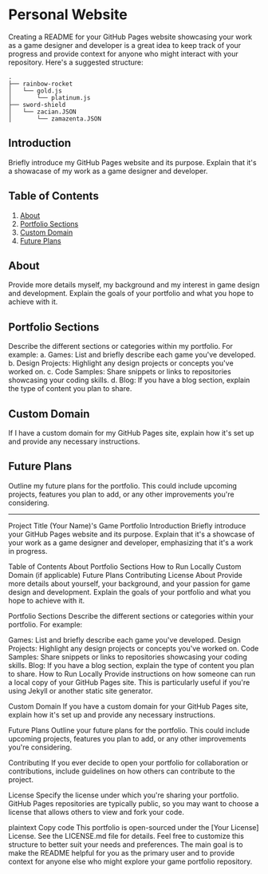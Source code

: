# Personal Website

Creating a README for your GitHub Pages website showcasing your work as a game designer and developer is a great idea to keep track of your progress and provide context for anyone who might interact with your repository. Here's a suggested structure:

```
.
├── rainbow-rocket
│   └── gold.js
│       └── platinum.js
├── sword-shield
│   └── zacian.JSON
│       └── zamazenta.JSON
```

## Introduction

Briefly introduce my GitHub Pages website and its purpose. Explain that it's a showacase of my work as a game designer and developer.

## Table of Contents
1. [About](#about)
2. [Portfolio Sections](#portfolio-sections)
3. [Custom Domain](#custom-domain)
4. [Future Plans](#future-plans)

## About

Provide more details myself, my background and my interest in game design and development. Explain the goals of your portfolio and what you hope to achieve with it.

## Portfolio Sections

Describe the different sections or categories within my portfolio. For example: a. Games: List and briefly describe each game you've developed. b. Design Projects: Highlight any design projects or concepts you've worked on. c. Code Samples: Share snippets or links to repositories showcasing your coding skills. d. Blog: If you have a blog section, explain the type of content you plan to share.

## Custom Domain

If I have a custom domain for my GitHub Pages site, explain how it's set up and provide any necessary instructions.

## Future Plans

Outline my future plans for the portfolio. This could include upcoming projects, features you plan to add, or any other improvements you're considering.

---
Project Title (Your Name)'s Game Portfolio
Introduction
Briefly introduce your GitHub Pages website and its purpose. Explain that it's a showcase of your work as a game designer and developer, emphasizing that it's a work in progress.

Table of Contents
About
Portfolio Sections
How to Run Locally
Custom Domain (if applicable)
Future Plans
Contributing
License
About
Provide more details about yourself, your background, and your passion for game design and development. Explain the goals of your portfolio and what you hope to achieve with it.

Portfolio Sections
Describe the different sections or categories within your portfolio. For example:

Games: List and briefly describe each game you've developed.
Design Projects: Highlight any design projects or concepts you've worked on.
Code Samples: Share snippets or links to repositories showcasing your coding skills.
Blog: If you have a blog section, explain the type of content you plan to share.
How to Run Locally
Provide instructions on how someone can run a local copy of your GitHub Pages site. This is particularly useful if you're using Jekyll or another static site generator.

Custom Domain
If you have a custom domain for your GitHub Pages site, explain how it's set up and provide any necessary instructions.

Future Plans
Outline your future plans for the portfolio. This could include upcoming projects, features you plan to add, or any other improvements you're considering.

Contributing
If you ever decide to open your portfolio for collaboration or contributions, include guidelines on how others can contribute to the project.

License
Specify the license under which you're sharing your portfolio. GitHub Pages repositories are typically public, so you may want to choose a license that allows others to view and fork your code.

plaintext
Copy code
This portfolio is open-sourced under the [Your License] License. See the LICENSE.md file for details.
Feel free to customize this structure to better suit your needs and preferences. The main goal is to make the README helpful for you as the primary user and to provide context for anyone else who might explore your game portfolio repository.